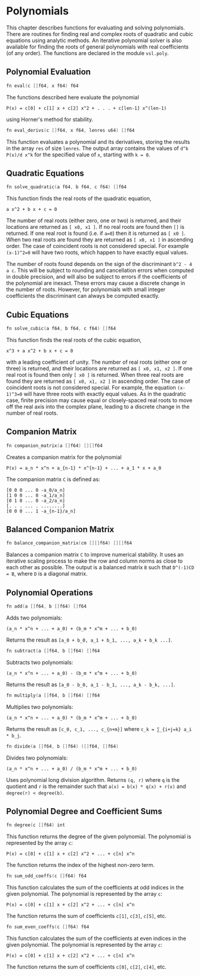 # Polynomials

This chapter describes functions for evaluating and solving polynomials. There are routines
for finding real and complex roots of quadratic and cubic equations using analytic methods.
An iterative polynomial solver is also available for finding the roots of general polynomials
with real coefficients (of any order). The functions are declared in the module `vsl.poly`.

## Polynomial Evaluation

```v ignore
fn eval(c []f64, x f64) f64
```

The functions described here evaluate the polynomial

```console
P(x) = c[0] + c[1] x + c[2] x^2 + . . . + c[len-1] x^(len-1)
```

using Horner's method for stability.

```v ignore
fn eval_derivs(c []f64, x f64, lenres u64) []f64
```

This function evaluates a polynomial and its derivatives, storing the results in the array
`res` of size `lenres`. The output array contains the values of `d^k P(x)/d x^k` for the
specified value of `x`, starting with `k = 0`.

## Quadratic Equations

```v ignore
fn solve_quadratic(a f64, b f64, c f64) []f64
```

This function finds the real roots of the quadratic equation,

```console
a x^2 + b x + c = 0
```

The number of real roots (either zero, one or two) is returned, and their locations are
returned as `[ x0, x1 ]`. If no real roots are found then `[]` is returned. If one real root
is found (i.e. if `a=0`) then it is returned as `[ x0 ]`. When two real roots are found they
are returned as `[ x0, x1 ]` in ascending order. The case of coincident roots is not considered
special. For example `(x-1)^2=0` will have two roots, which happen to have exactly equal values.

The number of roots found depends on the sign of the discriminant `b^2 - 4 a c`. This will
be subject to rounding and cancellation errors when computed in double precision, and will
also be subject to errors if the coefficients of the polynomial are inexact. These errors may
cause a discrete change in the number of roots. However, for polynomials with small integer
coefficients the discriminant can always be computed exactly.

## Cubic Equations

```v ignore
fn solve_cubic(a f64, b f64, c f64) []f64
```

This function finds the real roots of the cubic equation,

```console
x^3 + a x^2 + b x + c = 0
```

with a leading coefficient of unity. The number of real roots (either one or three) is
returned, and their locations are returned as `[ x0, x1, x2 ]`. If one real root is found
then only `[ x0 ]` is returned. When three real roots are found they are returned as
`[ x0, x1, x2 ]` in ascending order. The case of coincident roots is not considered special.
For example, the equation `(x-1)^3=0` will have three roots with exactly equal values. As
in the quadratic case, finite precision may cause equal or closely-spaced real roots to move
off the real axis into the complex plane, leading to a discrete change in the number of real roots.

## Companion Matrix

```v ignore
fn companion_matrix(a []f64) [][]f64
```

Creates a companion matrix for the polynomial

```console
P(x) = a_n * x^n + a_{n-1} * x^{n-1} + ... + a_1 * x + a_0
```

The companion matrix `C` is defined as:

```
[0 0 0 ... 0 -a_0/a_n]
[1 0 0 ... 0 -a_1/a_n]
[0 1 0 ... 0 -a_2/a_n]
[. . . ... . ........]
[0 0 0 ... 1 -a_{n-1}/a_n]
```

## Balanced Companion Matrix

```v ignore
fn balance_companion_matrix(cm [][]f64) [][]f64
```

Balances a companion matrix `C` to improve numerical stability. It uses an iterative scaling
process to make the row and column norms as close to each other as possible. The output is
a balanced matrix `B` such that `D^(-1)CD = B`, where `D` is a diagonal matrix.

## Polynomial Operations

```v ignore
fn add(a []f64, b []f64) []f64
```

Adds two polynomials:

```console
(a_n * x^n + ... + a_0) + (b_m * x^m + ... + b_0)
```

Returns the result as `[a_0 + b_0, a_1 + b_1, ..., a_k + b_k ...]`.

```v ignore
fn subtract(a []f64, b []f64) []f64
```

Subtracts two polynomials:

```console
(a_n * x^n + ... + a_0) - (b_m * x^m + ... + b_0)
```

Returns the result as `[a_0 - b_0, a_1 - b_1, ..., a_k - b_k, ...]`.

```v ignore
fn multiply(a []f64, b []f64) []f64
```

Multiplies two polynomials:

```console
(a_n * x^n + ... + a_0) * (b_m * x^m + ... + b_0)
```

Returns the result as `[c_0, c_1, ..., c_{n+m}]` where `c_k = ∑_{i+j=k} a_i * b_j`.

```v ignore
fn divide(a []f64, b []f64) ([]f64, []f64)
```

Divides two polynomials:

```console
(a_n * x^n + ... + a_0) / (b_m * x^m + ... + b_0)
```

Uses polynomial long division algorithm. Returns `(q, r)` where `q` is the quotient and `r`
is the remainder such that `a(x) = b(x) * q(x) + r(x)` and `degree(r) < degree(b)`.

## Polynomial Degree and Coefficient Sums

```v ignore
fn degree(c []f64) int
```

This function returns the degree of the given polynomial.
The polynomial is represented by the array `c`:

```console
P(x) = c[0] + c[1] x + c[2] x^2 + ... + c[n] x^n
```

The function returns the index of the highest non-zero term.

```v ignore
fn sum_odd_coeffs(c []f64) f64
```

This function calculates the sum of the coefficients at odd indices
in the given polynomial. The polynomial is represented by the array `c`:

```console
P(x) = c[0] + c[1] x + c[2] x^2 + ... + c[n] x^n
```

The function returns the sum of coefficients `c[1]`, `c[3]`, `c[5]`, etc.

```v ignore
fn sum_even_coeffs(c []f64) f64
```

This function calculates the sum of the coefficients at even indices
in the given polynomial. The polynomial is represented by the array `c`:

```console
P(x) = c[0] + c[1] x + c[2] x^2 + ... + c[n] x^n
```

The function returns the sum of coefficients `c[0]`, `c[2]`, `c[4]`, etc.
